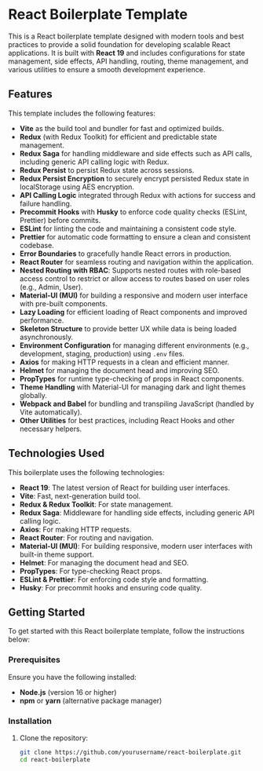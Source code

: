 # React Boilerplate Template

This is a React boilerplate template designed with modern tools and best practices to provide a solid foundation for developing scalable React applications. It is built with **React 19** and includes configurations for state management, side effects, API handling, routing, theme management, and various utilities to ensure a smooth development experience.

## Features

This template includes the following features:

- **Vite** as the build tool and bundler for fast and optimized builds.
- **Redux** (with Redux Toolkit) for efficient and predictable state management.
- **Redux Saga** for handling middleware and side effects such as API calls, including generic API calling logic with Redux.
- **Redux Persist** to persist Redux state across sessions.
- **Redux Persist Encryption** to securely encrypt persisted Redux state in localStorage using AES encryption.
- **API Calling Logic** integrated through Redux with actions for success and failure handling.
- **Precommit Hooks** with **Husky** to enforce code quality checks (ESLint, Prettier) before commits.
- **ESLint** for linting the code and maintaining a consistent code style.
- **Prettier** for automatic code formatting to ensure a clean and consistent codebase.
- **Error Boundaries** to gracefully handle React errors in production.
- **React Router** for seamless routing and navigation within the application.
- **Nested Routing with RBAC**: Supports nested routes with role-based access control to restrict or allow access to routes based on user roles (e.g., Admin, User).
- **Material-UI (MUI)** for building a responsive and modern user interface with pre-built components.
- **Lazy Loading** for efficient loading of React components and improved performance.
- **Skeleton Structure** to provide better UX while data is being loaded asynchronously.
- **Environment Configuration** for managing different environments (e.g., development, staging, production) using `.env` files.
- **Axios** for making HTTP requests in a clean and efficient manner.
- **Helmet** for managing the document head and improving SEO.
- **PropTypes** for runtime type-checking of props in React components.
- **Theme Handling** with Material-UI for managing dark and light themes globally.
- **Webpack and Babel** for bundling and transpiling JavaScript (handled by Vite automatically).
- **Other Utilities** for best practices, including React Hooks and other necessary helpers.

## Technologies Used

This boilerplate uses the following technologies:

- **React 19**: The latest version of React for building user interfaces.
- **Vite**: Fast, next-generation build tool.
- **Redux & Redux Toolkit**: For state management.
- **Redux Saga**: Middleware for handling side effects, including generic API calling logic.
- **Axios**: For making HTTP requests.
- **React Router**: For routing and navigation.
- **Material-UI (MUI)**: For building responsive, modern user interfaces with built-in theme support.
- **Helmet**: For managing the document head and SEO.
- **PropTypes**: For type-checking React props.
- **ESLint & Prettier**: For enforcing code style and formatting.
- **Husky**: For precommit hooks and ensuring code quality.

## Getting Started

To get started with this React boilerplate template, follow the instructions below:

### Prerequisites

Ensure you have the following installed:

- **Node.js** (version 16 or higher)
- **npm** or **yarn** (alternative package manager)

### Installation

1. Clone the repository:

   ```bash
   git clone https://github.com/yourusername/react-boilerplate.git
   cd react-boilerplate
